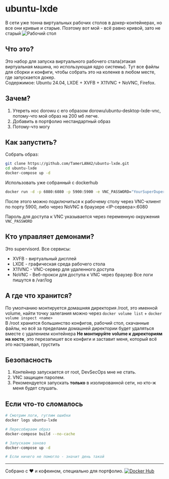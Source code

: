 # ubuntu-lxde
В сети уже тонна виртуальных рабочих столов в докер-контейнерах, но все они кривые и старые. Поэтому вот мой - всё равно кривой, зато не старый
![Рабочий стол](https://i.imgur.com/QiwExkn.png)

## Что это?
Это набор для запуска виртуального рабочего стала(этакая виртуальная машина, но использующая ядро системы). Тут все файлы для сборки и конфиги, чтобы собрать это на коленке в любом месте, где запускается докер.  
Содержимое: Ubuntu 24.04, LXDE + XVFB + X11VNC + NoVNC, Firefox.

## Зачем?
1. Утереть нос dorowu с его образом dorowu/ubuntu-desktop-lxde-vnc, потому-что мой образ на 200 мб легче.
2. Добавить в портфолио нестандартный образ
3. Потому-что могу

## Как запустить?

Собрать образ:
```bash
git clone https://github.com/TamerLAN42/ubuntu-lxde.git
cd ubuntu-lxde
docker-compose up -d
```

Использовать уже собранный с dockerhub
```bash
docker run -d -p 6080:6080 -p 5900:5900 -e VNC_PASSWORD="YourSuperDuperSecretPassword" --shm-size=6gb tamerlan42/ubuntu-lxde
```

После этого можно подключиться к рабочему столу через VNC-клиент по порту 5900, либо через NoVNC в браузере <IP-сервера>:6080

Пароль для доступа к VNC указывается через переменную окружения `VNC_PASSWORD`

## Кто управляет демонами?
Это supervisord. Все сервисы:
- XVFB - виртуальный дисплей
- LXDE - графическая среда рабочего стола
- X11VNC - VNC-сервер для удаленного доступа
- NoVNC - Веб-прокси для доступа к VNC через браузер
Все логи пишутся в /var/log

## А где что хранится?
По умолчанию монтируется домашняя директория /root, это именной volume, найти точку залегания можно через `docker volume list` + `docker volume inspect <name>`  
В /root хранится большинство конфигов, рабочий стол, скачанные файлы, но всё за пределами домашней директории будет удаляться вместе с удалением контейнера
**Не монтируйте volume к директориям на хосте**, это перезапишет все конфиги и заставит меня, который всё это настраивал, грустить

## Безопасность
1. Контейнер запускается от root, DevSecOps мне не стать. 
2. VNC защищен паролем.
3. Рекомендуется запускать **только** в изолированной сети, но кто-ж меня будет слушать.

## Если что-то сломалось
```bash
# Смотрим логи, гуглим ошибки
docker logs ubuntu-lxde

# Пересобираем образ
docker-compose build --no-cache

# Запускаем заново
docker-compose up -d

# Если ничего не помогло - значит день такой
```  
---
Собрано с ❤️ и кофеином, специально для портфолио.
[![Docker Hub](https://img.shields.io/docker/pulls/tamerlan42/ubuntu-lxde.svg)](https://hub.docker.com/r/tamerlan42/ubuntu-lxde)